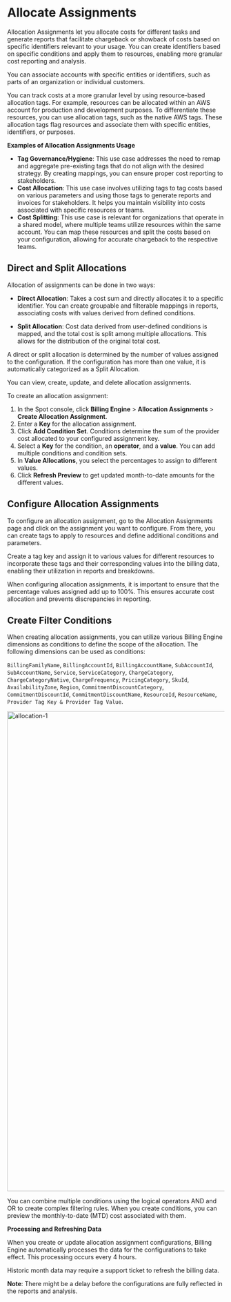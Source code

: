 # Allocate Assignments

Allocation Assignments let you allocate costs for different tasks and generate reports that facilitate chargeback or showback of costs based on specific identifiers relevant to your usage.  You can create identifiers based on specific conditions and apply them to resources, enabling more granular cost reporting and analysis.

You can associate accounts with specific entities or identifiers, such as parts of an organization or individual customers. 

You can track costs at a more granular level by using resource-based allocation tags. For example, resources can be allocated within an AWS account for production and development purposes. To differentiate these resources, you can use allocation tags, such as the native AWS tags. These allocation tags flag resources and associate them with specific entities, identifiers, or purposes.  

**Examples of Allocation Assignments Usage**

* **Tag Governance/Hygiene**: This use case addresses the need to remap and aggregate pre-existing tags that do not align with the desired strategy. By creating mappings, you can ensure proper cost reporting to stakeholders.
* **Cost Allocation**: This use case involves utilizing tags to tag costs based on various parameters and using those tags to generate reports and invoices for stakeholders. It helps you maintain visibility into costs associated with specific resources or teams.
* **Cost Splitting**: This use case is relevant for organizations that operate in a shared model, where multiple teams utilize resources within the same account. You can map these resources and split the costs based on your configuration, allowing for accurate chargeback to the respective teams.

## Direct and Split Allocations

Allocation of assignments can be done in two ways:

* **Direct Allocation**: Takes a cost sum and directly allocates it to a specific identifier. You can create groupable and filterable mappings in reports, associating costs with values derived from defined conditions.

* **Split Allocation**: Cost data derived from user-defined conditions is mapped, and the total cost is split among multiple allocations. This allows for the distribution of the original total cost.

A direct or split allocation is determined by the number of values assigned to the configuration. If the configuration has more than one value, it is automatically categorized as a Split Allocation.

You can view, create, update, and delete allocation assignments.

To create an allocation assignment: 

1. In the Spot console, click **Billing Engine** > **Allocation Assignments** > **Create Allocation Assignment**.
2. Enter a **Key** for the allocation assignment.
3. Click **Add Condition Set**. Conditions determine the sum of the provider cost allocated to your configured assignment key.
4. Select a **Key** for the condition, an **operator**, and a **value**. You can add multiple conditions and condition sets.
5. In **Value Allocations**, you select the percentages to assign to different values.
6. Click **Refresh Preview** to get updated month-to-date amounts for the different values.

## Configure Allocation Assignments  

To configure an allocation assignment, go to the Allocation Assignments page and click on the assignment you want to configure. From there, you can create tags to apply to resources and define additional conditions and parameters.

Create a tag key and assign it to various values for different resources to incorporate these tags and their corresponding values into the billing data, enabling their utilization in reports and breakdowns.

When configuring allocation assignments, it is important to ensure that the percentage values assigned add up to 100%. This ensures accurate cost allocation and prevents discrepancies in reporting.

## Create Filter Conditions

When creating allocation assignments, you can utilize various Billing Engine dimensions as conditions to define the scope of the allocation. The following dimensions can be used as conditions:

`BillingFamilyName`, `BillingAccountId`, `BillingAccountName`, `SubAccountId`, `SubAccountName`, `Service`, `ServiceCategory`, `ChargeCategory`, `ChargeCategoryNative`, `ChargeFrequency`, `PricingCategory`, `SkuId`, `AvailabilityZone`, `Region`, `CommitmentDiscountCategory`, `CommitmentDiscountId`, `CommitmentDiscountName`, `ResourceId`, `ResourceName`, `Provider Tag Key & Provider Tag Value`.

<img width="1113" alt="allocation-1" src="https://github.com/user-attachments/assets/da1552a3-b536-4d69-9ec0-76b1352fbeb2">

You can combine multiple conditions using the logical operators AND and OR to create complex filtering rules. When you create conditions, you can preview the monthly-to-date (MTD) cost associated with them.

**Processing and Refreshing Data**

When you create or update allocation assignment configurations, Billing Engine automatically processes the data for the configurations to take effect. This processing occurs every 4 hours. 

Historic month data may require a support ticket to refresh the billing data.

**Note**: There might be a delay before the configurations are fully reflected in the reports and analysis.

